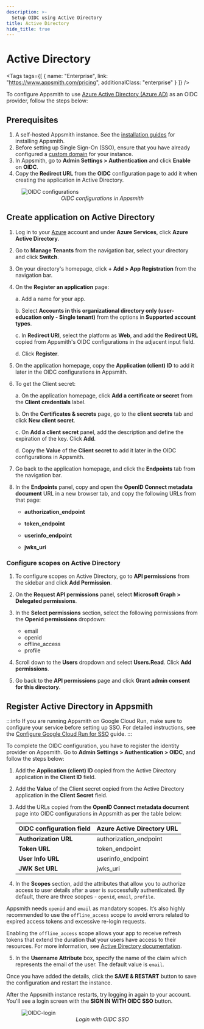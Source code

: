```yaml
---
description: >-
  Setup OIDC using Active Directory
title: Active Directory
hide_title: true
---
```


<!-- vale off -->

<div className="tag-wrapper">
 <h1>Active Directory</h1>

<Tags
tags={[
{ name: "Enterprise", link: "https://www.appsmith.com/pricing", additionalClass: "enterprise" }
]}
/>

</div>

<!-- vale on -->

To configure Appsmith to use [Azure Active Directory (Azure AD)](https://portal.azure.com/#allservices) as an OIDC provider, follow the steps below:

## Prerequisites

1. A self-hosted Appsmith instance. See the [installation guides](/getting-started/setup/installation-guides) for installing Appsmith.
2. Before setting up Single Sign-On (SSO), ensure that you have already configured a [custom domain](/getting-started/setup/instance-configuration/custom-domain) for your instance.
3. In Appsmith, go to **Admin Settings > Authentication** and click **Enable** on  **OIDC**.
4. Copy the **Redirect URL** from the **OIDC** configuration page to add it when creating the application in Active Directory. 

<figure>
  <img src="/img/oidc-configurations-in-appsmith.png" style= {{width:"600px", height:"auto"}} alt="OIDC configurations"/>
  <figcaption align = "center"><i>OIDC configurations in Appsmith</i></figcaption>
</figure>

## Create application on Active Directory

1. Log in to your [Azure](https://portal.azure.com/#allservices) account and under **Azure Services**, click **Azure Active Directory**.
2. Go to **Manage Tenants** from the navigation bar, select your directory and click **Switch**.
3. On your directory's homepage, click **+ Add > App Registration** from the navigation bar.
4. On the **Register an application** page:

   a. Add a name for your app.

   b. Select **Accounts in this organizational directory only (user-education only - Single tenant)** from the options in **Supported account types**.

   c. In **Redirect URI**, select the platform as **Web**, and add the **Redirect URL** copied from Appsmith's OIDC configurations in the adjacent input field.

   d. Click **Register**.

5. On the application homepage, copy the **Application (client) ID** to add it later in the OIDC configurations in Appsmith.
6. To get the Client secret:

   a. On the application homepage, click **Add a certificate or secret** from the **Client credentials** label.

   b. On the **Certificates & secrets** page, go to the **client secrets** tab and click **New client secret**.

   c. On **Add a client secret** panel, add the description and define the expiration of the key. Click **Add**.

   d. Copy the **Value** of the **Client secret** to add it later in the OIDC configurations in Appsmith.

7. Go back to the application homepage, and click the **Endpoints** tab from the navigation bar. 
8. In the **Endpoints** panel, copy and open the **OpenID Connect metadata document** URL in a new browser tab, and copy the following URLs from that page:

   - **authorization_endpoint**

   - **token_endpoint**

   - **userinfo_endpoint**

   - **jwks_uri**

### Configure scopes on Active Directory

1. To configure scopes on Active Directory, go to **API permissions** from the sidebar and click **Add Permission**.
2. On the **Request API permissions** panel, select **Microsoft Graph > Delegated permissions**.
3. In the **Select permissions** section, select the following permissions from the **Openid permissions** dropdown:

   - email
   - openid
   - offline_access
   - profile

4. Scroll down to the **Users** dropdown and select **Users.Read**. Click **Add permissions**.
5. Go back to the **API permissions** page and click **Grant admin consent for this directory**.


## Register Active Directory in Appsmith

:::info
If you are running Appsmith on Google Cloud Run, make sure to configure your service before setting up SSO. For detailed instructions, see the [Configure Google Cloud Run for SSO](/getting-started/setup/installation-guides/google-cloud-run/setup-to-integrate-sso) guide.
:::

To complete the OIDC configuration, you have to register the identity provider on Appsmith. Go to **Admin Settings > Authentication > OIDC**, and follow the steps below:

1. Add the  **Application (client) ID** copied from the Active Directory application in the  **Client ID** field. 

2. Add the **Value** of the Client secret copied from the Active Directory application in the  **Client Secret** field.

3. Add the URLs copied from the **OpenID Connect metadata document** page into OIDC configurations in Appsmith as per the table below:

   | **OIDC configuration field** | **Azure Active Directory URL** |
   | ---------------------------------------- | ---------------------------------------- |
   | **Authorization URL**                 | authorization_endpoint                        |
   | **Token URL**                          | token_endpoint                                |
   | **User Info URL**                      | userinfo_endpoint                            |
   | **JWK Set URL**                        | jwks_uri                              |


4. In the **Scopes** section, add the attributes that allow you to authorize access to user details after a user is successfully authenticated. By default, there are three scopes - `openid`, `email`, `profile`. 

  Appsmith needs `openid` and `email` as mandatory scopes. It’s also highly recommended to use the `offline_access` scope to avoid errors related to expired access tokens and excessive re-login requests. 
  
  Enabling the `offline_access` scope allows your app to receive refresh tokens that extend the duration that your users have access to their resources. For more information, see [Active Directory documentation](https://learn.microsoft.com/en-us/azure/active-directory/develop/v2-permissions-and-consent#offline_access).


5. In the **Username Attribute** box, specify the name of the claim which represents the email of the user. The default value is `email`.

Once you have added the details, click the **SAVE & RESTART** button to save the configuration and restart the instance. 

After the Appsmith instance restarts, try logging in again to your account. You'll see a login screen with the **SIGN IN WITH OIDC SSO** button.

<figure>
  <img src="/img/Appsmith-Login-Screen-Shows-OIDC.png" style= {{width:"400px", height:"auto"}} alt="OIDC-login"/>
  <figcaption align = "center"><i>Login with OIDC SSO </i></figcaption>
</figure>
